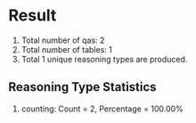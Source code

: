 # Result<br/>
1. Total number of qas: 2<br/>
2. Total number of tables: 1<br/>
3. Total 1 unique reasoning types are produced.<br/>
## **Reasoning Type Statistics**<br/>
1. counting: Count = 2, Percentage = 100.00%<br/>
